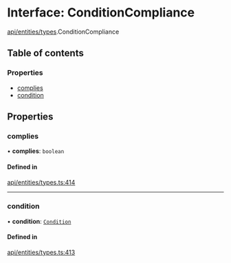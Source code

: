 # Interface: ConditionCompliance

[api/entities/types](../wiki/api.entities.types).ConditionCompliance

## Table of contents

### Properties

- [complies](../wiki/api.entities.types.ConditionCompliance#complies)
- [condition](../wiki/api.entities.types.ConditionCompliance#condition)

## Properties

### complies

• **complies**: `boolean`

#### Defined in

[api/entities/types.ts:414](https://github.com/PolymeshAssociation/polymesh-sdk/blob/8a9e72221/src/api/entities/types.ts#L414)

___

### condition

• **condition**: [`Condition`](../wiki/api.entities.types#condition)

#### Defined in

[api/entities/types.ts:413](https://github.com/PolymeshAssociation/polymesh-sdk/blob/8a9e72221/src/api/entities/types.ts#L413)
